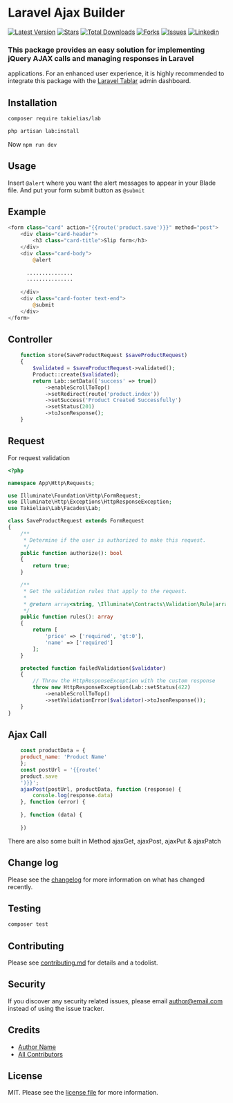# Laravel Ajax Builder

[![Latest Version](https://img.shields.io/packagist/v/takielias/lab?color=blue&label=release&style=for-the-badge)](https://packagist.org/packages/takielias/lab)
[![Stars](https://img.shields.io/github/stars/takielias/lab?color=rgb%2806%20189%20248%29&label=stars&style=for-the-badge)](https://packagist.org/packages/takielias/lab)
[![Total Downloads](https://img.shields.io/packagist/dt/takielias/lab.svg?color=rgb%28249%20115%2022%29&style=for-the-badge)](https://packagist.org/packages/takielias/lab)
[![Forks](https://img.shields.io/github/forks/takielias/lab?color=rgb%28134%20115%2022%29&style=for-the-badge)](https://packagist.org/packages/takielias/lab)
[![Issues](https://img.shields.io/github/issues/takielias/lab?color=rgb%28134%20239%20128%29&style=for-the-badge)](https://packagist.org/packages/takielias/lab)
[![Linkedin](https://img.shields.io/badge/-LinkedIn-black.svg?logo=linkedin&color=rgba(235%2068%2050)&style=for-the-badge)](https://linkedin.com/in/takielias)

### This package provides an easy solution for implementing jQuery AJAX calls and managing responses in Laravel

applications. For an enhanced user experience, it is highly recommended to integrate this package with
the [Laravel Tablar](https://github.com/takielias/tablar) admin dashboard.

## Installation

```bash
composer require takielias/lab
```

````bash
php artisan lab:install
````

Now `npm run dev`

## Usage

Insert `@alert` where you want the alert messages to appear in your Blade file. And put your form submit button
as `@submit`

## Example

```php
<form class="card" action="{{route('product.save')}}" method="post">
    <div class="card-header">
        <h3 class="card-title">Slip form</h3>
    </div>
    <div class="card-body">
        @alert
        
      ...............
      ...............
      
    </div>
    <div class="card-footer text-end">
        @submit
    </div>
</form>

```

## Controller

```php
    function store(SaveProductRequest $saveProductRequest)
    {
        $validated = $saveProductRequest->validated();
        Product::create($validated);
        return Lab::setData(['success' => true])
            ->enableScrollToTop()
            ->setRedirect(route('product.index'))
            ->setSuccess('Product Created Successfully')
            ->setStatus(201)
            ->toJsonResponse();
    }
```

## Request

For request validation

```php
<?php

namespace App\Http\Requests;

use Illuminate\Foundation\Http\FormRequest;
use Illuminate\Http\Exceptions\HttpResponseException;
use Takielias\Lab\Facades\Lab;

class SaveProductRequest extends FormRequest
{
    /**
     * Determine if the user is authorized to make this request.
     */
    public function authorize(): bool
    {
        return true;
    }

    /**
     * Get the validation rules that apply to the request.
     *
     * @return array<string, \Illuminate\Contracts\Validation\Rule|array|string>
     */
    public function rules(): array
    {
        return [
            'price' => ['required', 'gt:0'],
            'name' => ['required']
        ];
    }

    protected function failedValidation($validator)
    {
        // Throw the HttpResponseException with the custom response
        throw new HttpResponseException(Lab::setStatus(422)
            ->enableScrollToTop()
            ->setValidationError($validator)->toJsonResponse());
    }
}

```

## Ajax Call

```js
    const productData = {
    product_name: 'Product Name'
    };
    const postUrl = '{{route('
    product.save
    ')}}';
    ajaxPost(postUrl, productData, function (response) {
        console.log(response.data)
    }, function (error) {
    
    }, function (data) {
    
    })
```

There are also some built in Method ajaxGet, ajaxPost, ajaxPut & ajaxPatch

## Change log

Please see the [changelog](changelog.md) for more information on what has changed recently.

## Testing

```bash
composer test
```

## Contributing

Please see [contributing.md](contributing.md) for details and a todolist.

## Security

If you discover any security related issues, please email author@email.com instead of using the issue tracker.

## Credits

- [Author Name][link-author]
- [All Contributors][link-contributors]

## License

MIT. Please see the [license file](license.md) for more information.

[ico-version]: https://img.shields.io/packagist/v/takielias/lab.svg?style=flat-square

[ico-downloads]: https://img.shields.io/packagist/dt/takielias/lab.svg?style=flat-square

[ico-travis]: https://img.shields.io/travis/takielias/lab/master.svg?style=flat-square

[ico-styleci]: https://styleci.io/repos/12345678/shield

[link-packagist]: https://packagist.org/packages/takielias/lab

[link-downloads]: https://packagist.org/packages/takielias/lab

[link-travis]: https://travis-ci.org/takielias/lab

[link-styleci]: https://styleci.io/repos/12345678

[link-author]: https://github.com/takielias

[link-contributors]: ../../contributors
